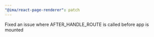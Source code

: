 ```yaml
---
"@ima/react-page-renderer": patch
---
```


Fixed an issue where AFTER_HANDLE_ROUTE is called before app is mounted
